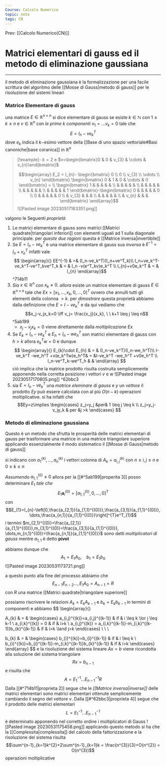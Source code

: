 ```yaml
---
Course: Calcolo Numerico
topic: nota
tags: CN
---
```


Prev: [[Calcolo Numerico(CN)]]

# Matrici elementari di gauss ed il metodo di eliminazione gaussiana
---
il metodo di eliminazione gaussiana è la formalizzazione per una facile scrittura del algoritmo delle  [[Mosse di Gauss|metodo di gauss]] per le risoluzione del sistemi lineari


### Matrice Elementare di gauss
una matrice $E \in \mathbb{R}^{n \times n}$ si dice elementare di gauss se esiste $k \in \mathbb{N}$ con $1 \leq k \leq n$ e $v \in \mathbb{R}^n$ con _le prime_ $k$ _componenti_ $v_1 = \dots v_k=0$ tale che 
$$E = I_n-ve_k^T$$
dove $e_k$ indica il $k-$esimo vettore della [[Base di uno spazio vettoriale#Basi canoniche|base coranica]] in $\mathbb{R}^n$ 

>[!example]-
>$k=2$ e $v=\begin{bmatrix}0 & 0 & v_{3} &  \cdots & v_{n}\end{bmatrix}$
>
>$$\begin{array}
E_2 = I_{n}-
\begin{bmatrix} 
 0 \\ 0  \\ v_{3}  \\ \vdots  \\ v_{n} 
\end{bmatrix}
\begin{bmatrix}
0 & 1 & 0 & \cdots & 0 
\end{bmatrix} = \\
\begin{bmatrix} 
 1 &  &  &  &  &   \\
   &  &  &  &  &   \\
   &  &  &  &  &   \\
   &  &  &  &  &   \\
   &  &  &  &  & 1   
\end{bmatrix}-\begin{bmatrix} 
 0 &  &  &  &  & 0 \\
 0 &  &  &  &  & 0 \\
   & v_{3} &  &  & \\ 
   &  &  &  &  &   \\
   & v_{n} &  &  &  
\end{bmatrix}
\end{array}$$
>![[Pasted image 20230517163351.png]]



valgono le Seguenti _proprietà_
1. Le matrici elementare di gauss sono matrici [[Matrici quadrate|triangolari inferiori]]  con elementi uguali ad 1 sulla diagonale principale. per _queste due ragioni_ questa è [[Matrice inversa|invertibile]]
2. Se $E = I_n-ve^T_k$ è una matrice elementare di gauss sua _inversa_ è  $E^{-1}= I_n+v_e^T$ infatti vale$$
\begin{array}{}
EE^{-1} & =& (I_n-ve_k^T)(I_n+ve^T_k)\\
I_n+ve_k^T-ve_k^T-ve^T_kve^T_k & = &  I_n -v(e^T_kv)e_k^T \\
I_{n}+v0e_k^T  & = & I_{n} 
\end{array}$$ ^714b11
3. _Sia_ $x \in \mathbb{R}^n$ con $x_k \not = 0$. _allora_ esiste un matrice elementare di gauss $E \in \mathbb{R}^{n \times n}$ tale che $Ex= [x_1,\dots,x_k,0,\dots,0]^T$ ovvero che annulli tutti gli elementi della colonna $>k$. per _dimostrare_ questa proprietà abbiamo dalla definizione che $E=I-ve^T_{k}$ e da qui vediamo che $$x_j-v_jx_k=0 \iff v_j= \frac{x_j}{x_k}, \ \ k+1 \leq j \leq n$$ ^5ab199
	-  $x_j-v_jx_k=0$ viene direttamente dalla _moltiplicazione_ $Ex$ 
4. Se $E_{k}=I_n-ve_k^T$ e $E_{h} = I_n-we_h^T$ son matrici elementare  di gauss con $h > k$ allora $e^T_kw=0$ e dunque $$
   \begin{array}{}
   E_{k}\cdot  E_{h}  & = & (I_n-ve_k^T)(I_n-we_h^T)\\
    I-ve_k^T -we_h^T +v(e_k^Tw)e_h^T& = &I-ve_k^T -we_h^T +v0e_h^T \\
 I_n-ve^T_k-we^T_h &  & 
	\end{array}
   $$ciò implica che la matrice prodotto risulta costruita semplicemente apponendo nella corretta posizione i vettori $v$ e $w$  ![[Pasted image 20230517170805.png]] ^62bbc3
5. sia $E=I_n-ve^T_k$ una _matrice eleminare di gauss_ e $y$ un _vettore_ il prodotto $Ey$  può essere calcolata con al più $O(n-k)$ operazioni moltiplicative. si ha infatti che $$Ey=z\implies \begin{cases}
 z_j=y_j &per& 1 \leq j \leq k \\
 z_j=y_j-v_jy_k & per &j >k
\end{cases}
$$
### Metodo di eliminazione gaussiana
Questo è un metodo che sfrutta le prosperità delle matrici elementari di gauss per trasformare una matrice  in una matrice triangolare superiore applicando essenzialmente il modo sistematico il [[Mosse di Gauss|metodo di gauss]]

si indicano con $a_{1}^{(k)},\dots,a_{n}^{(k)}$ i vettori colonna di $A_{k} = a_{i,j}^{(k)}$ con  $n \leq i,j\leq n$ e $0 \leq k\leq n$

_Assumendo_ $a_{1,1}^{(0)} \not = 0$ allora per la [[#^5ab199|properita 3]]  posso determinare $E_{1}$ _tale che_$$E_{1}\boldsymbol a_{i}^{(0)}=[a_{1,1}^{(0)},0,\dots,0]^{T}$$
con $$E_{1}=I_{n}-\left[0,\frac{a_{2,1}}{a_{1,1}^{(0)}},\frac{a_{3,1}}{a_{1,1}^{(0)}}, \dots,\frac{a_{n,1}}{a_{1,1}^{(0)}}\right]^{T}e^T_{1}$$
i termini $m_{2,1}^{(0)}=\frac{a_{2,1}}{a_{1,1}^{(0)}},m_{3,1}^{(0)}=\frac{a_{3,1}}{a_{1,1}^{(0)}}, \dots,m_{n,1}^{(0)}=\frac{a_{n,1}}{a_{1,1}^{(0)}}$ sono detti _moltiplicatori di gauss_ mentre $a_{1,1}$ é detto __pivot__

abbiamo dunque che 
$$A_{1}=E_{1}A_{0}, \ \ \ \ b_{1} = E_{1}b_{0} $$
![[Pasted image 20230531173721.png]]

a questo punto alla fine del processo abbiamo che 
$$E_{n-1}E_{n-2}\dots,E_{1}A_{0}=A_{n-1} =R$$
con $R$ una matrice [[Matrici quadrate|triangolare superiore]] 

possiamo riscrivere le relazioni $A_{k}=E_{k}A_{k-1}$ e $b_{k}=E_{k}b_{k-1}$ in termini di componenti e abbiamo 
$$
\begin{array}{}

A_{k} & = & \begin{cases}
a_{i,j}^{(k)}=a_{i,j}^{(k-1)}  & if & i \leq k \lor j \leq k-1 \\
a_{i,k}^{(k)} = 0  & if & i>k \\
a_{i,j}^{(k)} = a_{i,k}^{(k-1)}-m_{i,k}^{(k-1)}b_{k}^{(k-1)} & if & i>k \land j>k
\end{cases} \\ \\ \\

b_{k} & = &  \begin{cases}
b_{i}^{(k)}=b_{i}^{(k-1)}  &  if & i \leq k \\
b_{i}^{(k)}=b_{i}^{(k-1)}-m_{i,k}^{(k-1)}b_{k}^{(k-1)}  & if  & i>k
\end{cases}
\end{array}
$$
 e la risoluzione del sistema lineare $Ax=b$ viene ricondotta alla soluzione del sistema triangolare
 $$Rx=b_{n-1}$$
 e risulta che 
 $$A=E_{1}^{-1}\dots E_{n-1}^{-1}R $$
 Dalla [[#^714b11|proprieta 2]] segue che le _[[Matrice inversa|inverse]]_ delle matrici elementari sono matrici elementari ottenute semplicemente cambiando il segno del vettore $v$. Dalla [[#^62bbc3|proprieta 4]] segue che il prodotto delle matrici elementari $$L = E_{1}^{-1}\dots E_{n-1}^{-1}$$è determinato apponendo nel corretto ordine i moltiplicatori di Gauss
 ![[Pasted image 20230531175458.png]]
applicando questo metodo si ha che la [[Complessita|complessita]] del calcolo della fattorizzazione e la risoluzione del sistema risulta $$\sum^{n-1}_{k=1}k^{2}+2\sum^{n-1}_{k=1}k = \frac{n^{3}}{3}+O(n^{2}) = O(n^{3})$$
operazioni moltiplicative